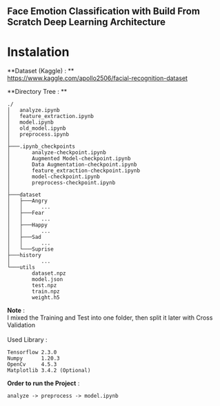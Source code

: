 ## Face Emotion Classification with Build From Scratch Deep Learning Architecture

# Instalation
**Dataset (Kaggle) : **<br />
https://www.kaggle.com/apollo2506/facial-recognition-dataset <br />

**Directory Tree :  **<br />
```
./
│   analyze.ipynb
│   feature_extraction.ipynb
│   model.ipynb
│   old_model.ipynb
│   preprocess.ipynb
│   
├───.ipynb_checkpoints
│       analyze-checkpoint.ipynb
│       Augmented Model-checkpoint.ipynb
│       Data Augmentation-checkpoint.ipynb
│       feature_extraction-checkpoint.ipynb
│       model-checkpoint.ipynb
│       preprocess-checkpoint.ipynb
│       
├───dataset
│   ├───Angry
│   │      ...
│   ├───Fear
│   │      ...
│   ├───Happy
│   │      ...
│   ├───Sad
│   │      ... 
│   └───Suprise
├───history
│          ...
└───utils
        dataset.npz
        model.json
        test.npz
        train.npz
        weight.h5
```
**Note** :  <br />
I mixed the Training and Test into one folder, then split it later with Cross Validation <br />
 <br />
Used Library : <br />

```
Tensorflow 2.3.0 
Numpy      1.20.3 
OpenCv     4.5.3 
Matplotlib 3.4.2 (Optional)
```

**Order to run the Project** : <br />
```
analyze -> preprocess -> model.ipynb
```
